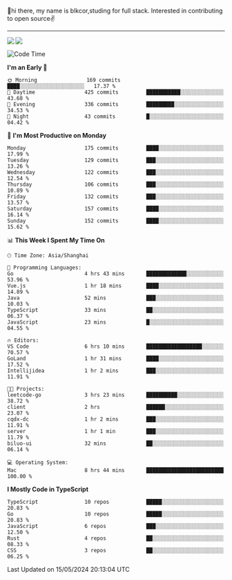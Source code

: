 👋hi there, my name is blkcor,studing for full stack.
Interested in contributing to open source✌️

<hr/>

![](https://github-readme-stats.vercel.app/api?username=blkcor)
<a href="https://github.com/blkcor/github-readme-stats">
    <img align="left" src="https://github-readme-stats.vercel.app/api/top-langs/?username=blkcor&hide=jupyter%20notebook,shaderlab,tex,c%23&langs_count=9" />
</a>


<!--START_SECTION:waka-->
![Code Time](http://img.shields.io/badge/Code%20Time-1%2C046%20hrs%2052%20mins-blue)

**I'm an Early 🐤** 

```text
🌞 Morning                169 commits         ████░░░░░░░░░░░░░░░░░░░░░   17.37 % 
🌆 Daytime                425 commits         ███████████░░░░░░░░░░░░░░   43.68 % 
🌃 Evening                336 commits         █████████░░░░░░░░░░░░░░░░   34.53 % 
🌙 Night                  43 commits          █░░░░░░░░░░░░░░░░░░░░░░░░   04.42 % 
```
📅 **I'm Most Productive on Monday** 

```text
Monday                   175 commits         ████░░░░░░░░░░░░░░░░░░░░░   17.99 % 
Tuesday                  129 commits         ███░░░░░░░░░░░░░░░░░░░░░░   13.26 % 
Wednesday                122 commits         ███░░░░░░░░░░░░░░░░░░░░░░   12.54 % 
Thursday                 106 commits         ███░░░░░░░░░░░░░░░░░░░░░░   10.89 % 
Friday                   132 commits         ███░░░░░░░░░░░░░░░░░░░░░░   13.57 % 
Saturday                 157 commits         ████░░░░░░░░░░░░░░░░░░░░░   16.14 % 
Sunday                   152 commits         ████░░░░░░░░░░░░░░░░░░░░░   15.62 % 
```


📊 **This Week I Spent My Time On** 

```text
🕑︎ Time Zone: Asia/Shanghai

💬 Programming Languages: 
Go                       4 hrs 43 mins       █████████████░░░░░░░░░░░░   53.96 % 
Vue.js                   1 hr 18 mins        ████░░░░░░░░░░░░░░░░░░░░░   14.89 % 
Java                     52 mins             ███░░░░░░░░░░░░░░░░░░░░░░   10.03 % 
TypeScript               33 mins             ██░░░░░░░░░░░░░░░░░░░░░░░   06.37 % 
JavaScript               23 mins             █░░░░░░░░░░░░░░░░░░░░░░░░   04.55 % 

🔥 Editors: 
VS Code                  6 hrs 10 mins       ██████████████████░░░░░░░   70.57 % 
GoLand                   1 hr 31 mins        ████░░░░░░░░░░░░░░░░░░░░░   17.52 % 
Intellijidea             1 hr 2 mins         ███░░░░░░░░░░░░░░░░░░░░░░   11.91 % 

🐱‍💻 Projects: 
leetcode-go              3 hrs 23 mins       ██████████░░░░░░░░░░░░░░░   38.72 % 
client                   2 hrs               ██████░░░░░░░░░░░░░░░░░░░   23.07 % 
cqdx-dc                  1 hr 2 mins         ███░░░░░░░░░░░░░░░░░░░░░░   11.91 % 
server                   1 hr 1 min          ███░░░░░░░░░░░░░░░░░░░░░░   11.79 % 
biluo-ui                 32 mins             ██░░░░░░░░░░░░░░░░░░░░░░░   06.14 % 

💻 Operating System: 
Mac                      8 hrs 44 mins       █████████████████████████   100.00 % 
```

**I Mostly Code in TypeScript** 

```text
TypeScript               10 repos            █████░░░░░░░░░░░░░░░░░░░░   20.83 % 
Go                       10 repos            █████░░░░░░░░░░░░░░░░░░░░   20.83 % 
JavaScript               6 repos             ███░░░░░░░░░░░░░░░░░░░░░░   12.50 % 
Rust                     4 repos             ██░░░░░░░░░░░░░░░░░░░░░░░   08.33 % 
CSS                      3 repos             ██░░░░░░░░░░░░░░░░░░░░░░░   06.25 % 
```




 Last Updated on 15/05/2024 20:13:04 UTC
<!--END_SECTION:waka-->


